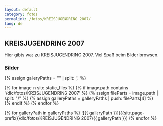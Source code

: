 ```yaml
---
layout: default
category: fotos
permalink: /fotos/KREISJUGENDRING 2007/
lang: de
---
```


## KREISJUGENDRING 2007

Hier gibts was zu KREISJUGENDRING 2007. Viel Spaß beim Bilder browsen.

### Bilder
{% assign galleryPaths = "" | split: ',' %}

{% for image in site.static_files %}
{% if image.path contains '/dlc/fotos/KREISJUGENDRING 2007' %}
        {% assign fileParts = image.path | split: "/" %}
        {% assign galleryPaths = galleryPaths | push: fileParts[4] %}
{% endif %}
{% endfor %}

{% for galleryPath in galleryPaths %}
![{{ galleryPath }}]({{site.page-prefix}}dlc/fotos/KREISJUGENDRING 2007/{{ galleryPath }})
{% endfor %}
